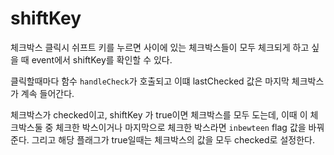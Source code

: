 # shiftKey
체크박스 클릭시 쉬프트 키를 누르면 사이에 있는 체크박스들이 모두 체크되게 하고 싶을 때 event에서 shiftKey를 확인할 수 있다.

클릭할때마다 함수 `handleCheck`가 호출되고 이떄 lastChecked 값은 마지막 체크박스가 계속 들어간다.

체크박스가 checked이고, shiftKey 가 true이면 체크박스를 모두 도는데, 이때 이 체크박스둘 중 체크한 박스이거나 마지막으로 체크한 박스라면 `inbewteen` flag 값을 바꿔준다. 
그리고 해당 플래그가 true일때는 체크박스의 값을 모두 checked로 설정한다.